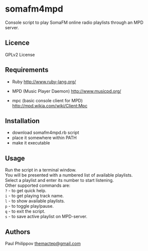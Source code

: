 somafm4mpd
==========

Console script to play SomaFM online radio playlists through an MPD server.


Licence
-------

GPLv2 License


Requirements
------------

* Ruby
  http://www.ruby-lang.org/

* MPD (Music Player Daemon)
  http://www.musicpd.org/

* mpc (basic console client for MPD)
  http://mpd.wikia.com/wiki/Client:Mpc


Installation
------------

- download somafm4mpd.rb script
- place it somewhere within PATH
- make it executable


Usage
-----

Run the script in a terminal window.  
You will be presented with a numbered list of available playlists.  
Select a playlist and enter its number to start listening.  
Other supported commands are:  
  `?` - to get quick help.  
  `i` - to get playing track name.  
  `l` - to show available playlists.  
  `p` - to toggle play/pause.  
  `q` - to exit the script.  
  `s` - to save active playlist on MPD-server.

Authors
-------

Paul Philippov <themactep@gmail.com>
